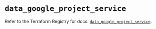 # `data_google_project_service`

Refer to the Terraform Registry for docs: [`data_google_project_service`](https://registry.terraform.io/providers/hashicorp/google/5.29.1/docs/data-sources/project_service).
